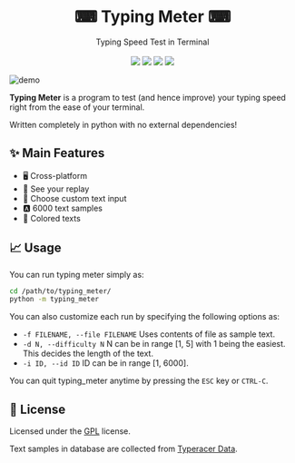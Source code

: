 <h1 align="center"> ⌨ Typing Meter ⌨ </h1>
<p align="center">
    Typing Speed Test in Terminal
    <br />
  <br />
<img src="https://api.codeclimate.com/v1/badges/4d0397d4c7dd3b81a205/maintainability"></a>
<img src="https://img.shields.io/pypi/v/mitype.svg"></a>
<a href="LICENSE.txt"><img src="https://img.shields.io/pypi/l/mitype.svg"></a>
<a href="https://github.com/ambv/black"><img src="https://img.shields.io/badge/code%20style-black-000000.svg"></a>
<br />
<img src="media/Windows-Terminal.gif" alt=>
</p>

![demo](https://user-images.githubusercontent.com/75522742/159018003-00b19a63-0741-4906-aac7-cd4046156ab5.gif)

**Typing Meter** is a program to test (and hence improve) your typing speed right from the ease of your terminal.

Written completely in python with no external dependencies!

## ✨ Main Features

- 🖥️ Cross-platform
- 🎦 See your replay
- 📝 Choose custom text input
- 🅰️ 6000 text samples
- 🌈 Colored texts

## 📈 Usage

You can run typing meter simply as:

```bash
cd /path/to/typing_meter/
python -m typing_meter
```

You can also customize each run by specifying the following options as:

- ```-f FILENAME, --file FILENAME```
  Uses contents of file as sample text.
- ```-d N, --difficulty N```
  N can be in range [1, 5] with 1 being the easiest. This decides the length of the text.
- ```-i ID, --id ID```
  ID can be in range [1, 6000].

You can quit typing_meter anytime by pressing the `ESC` key or `CTRL-C`.

## 📜 License

Licensed under the [GPL](LICENSE.txt) license.

Text samples in database are collected from [Typeracer Data](http://typeracerdata.com/texts).

